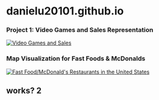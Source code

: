 # danielu20101.github.io

### Project 1: Video Games and Sales Representation
<div class='tableauPlaceholder' id='viz1677170508463' style='position: relative'><noscript><a href='#'><img alt='Video Games and Sales ' src='https:&#47;&#47;public.tableau.com&#47;static&#47;images&#47;Vi&#47;VideoGamesandSales&#47;VideoGamesandSales&#47;1_rss.png' style='border: none' /></a></noscript><object class='tableauViz'  style='display:none;'><param name='host_url' value='https%3A%2F%2Fpublic.tableau.com%2F' /> <param name='embed_code_version' value='3' /> <param name='site_root' value='' /><param name='name' value='VideoGamesandSales&#47;VideoGamesandSales' /><param name='tabs' value='no' /><param name='toolbar' value='yes' /><param name='static_image' value='https:&#47;&#47;public.tableau.com&#47;static&#47;images&#47;Vi&#47;VideoGamesandSales&#47;VideoGamesandSales&#47;1.png' /> <param name='animate_transition' value='yes' /><param name='display_static_image' value='yes' /><param name='display_spinner' value='yes' /><param name='display_overlay' value='yes' /><param name='display_count' value='yes' /><param name='language' value='en-US' /></object></div><script type='text/javascript'>var divElement = document.getElementById('viz1677170508463');var vizElement = divElement.getElementsByTagName('object')[0]; if ( divElement.offsetWidth > 800 ) { vizElement.style.width='100%';vizElement.style.height=(divElement.offsetWidth*0.75)+'px';} else if ( divElement.offsetWidth > 500 ) { vizElement.style.width='100%';vizElement.style.height=(divElement.offsetWidth*0.75)+'px';} else { vizElement.style.width='100%';vizElement.style.height='1327px';}var scriptElement = document.createElement('script');scriptElement.src = 'https://public.tableau.com/javascripts/api/viz_v1.js';vizElement.parentNode.insertBefore(scriptElement, vizElement);</script>


### Map Visualization for Fast Foods & McDonalds
<div class='tableauPlaceholder' id='viz1677171184281' style='position: relative'><noscript><a href='#'><img alt='Fast Food&#47;McDonald&#39;s Restaurants in the United States ' src='https:&#47;&#47;public.tableau.com&#47;static&#47;images&#47;Ma&#47;Map_of_Different_Fast_Food&#47;Story1&#47;1_rss.png' style='border: none' /></a></noscript><object class='tableauViz' style='display:none;'><param name='host_url' value='https%3A%2F%2Fpublic.tableau.com%2F' /> <param name='embed_code_version' value='3' /> <param name='site_root' value='' /><param name='name' value='Map_of_Different_Fast_Food&#47;Story1' /><param name='tabs' value='no' /><param name='toolbar' value='yes' /><param name='static_image' value='https:&#47;&#47;public.tableau.com&#47;static&#47;images&#47;Ma&#47;Map_of_Different_Fast_Food&#47;Story1&#47;1.png' /> <param name='animate_transition' value='yes' /><param name='display_static_image' value='yes' /><param name='display_spinner' value='yes' /><param name='display_overlay' value='yes' /><param name='display_count' value='yes' /><param name='language' value='en-US' /></object></div><script type='text/javascript'>var divElement = document.getElementById('viz1677171184281');var vizElement = divElement.getElementsByTagName('object')[0];vizElement.style.width='1016px';vizElement.style.height='991px';var scriptElement = document.createElement('script');scriptElement.src = 'https://public.tableau.com/javascripts/api/viz_v1.js';vizElement.parentNode.insertBefore(scriptElement, vizElement);</script>

## works? 2
